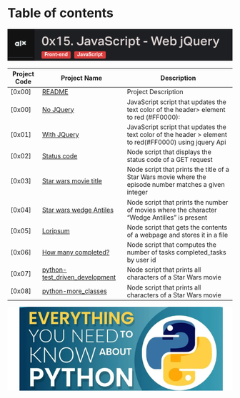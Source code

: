 # Table of contents

![jquery](./assets/Screenshot%20from%202023-10-04%2009-15-54.png)

Project Code | Project Name | Description
----- | ------ | -----------
[0x00] | [README](./README.md) | Project Description
[0x00] | [No JQuery](./0-script.js) | JavaScript script that updates the text color of the header> element to red (#FF0000):
[0x01] | [With JQuery](./1-script.js) | JavaScript script that updates the text color of the header > element to red(#FF0000) using jquery Api
[0x02] | [Status code](./2-statuscode.js) | Node script that displays the status code of a GET request
[0x03] | [Star wars movie title](./3-starwars_title.js) | Node script that prints the title of a Star Wars movie where the episode number matches a given integer
[0x04] | [Star wars wedge Antiles](./4-starwars_count.js) | Node script that prints the number of movies where the character “Wedge Antilles” is present
[0x05] | [Loripsum](./5-request_store.js) | Node script that gets the contents of a webpage and stores it in a file
[0x06] | [How many completed?](./6-completed_tasks.js) | Node script that computes the number of tasks completed_tasks by user id
[0x07] | [python-test_driven_development](./100-starwars_characters.js) | Node script that prints all characters of a Star Wars movie
[0x08] | [python-more_classes](./101-starwars_characters.js) |Node script that prints all characters of a Star Wars movie

![Manual](../assets/Screenshot%20from%202023-07-09%2012-10-11.png)
